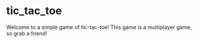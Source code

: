 # tic_tac_toe

Welcome to a simple game of tic-tac-toe! This game is a multiplayer game, so grab a friend! 

